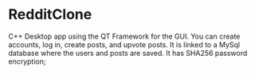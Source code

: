# RedditClone

C++ Desktop app using the QT Framework for the GUI. You can create accounts, log in, create posts, and upvote posts. It is linked to a MySql database where the users and posts are saved. It has SHA256 password encryption;
